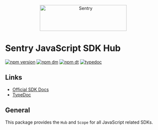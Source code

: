 <p align="center">
  <a href="https://sentry.io/?utm_source=github&utm_medium=logo" target="_blank">
    <img src="https://sentry-brand.storage.googleapis.com/sentry-wordmark-dark-280x84.png" alt="Sentry" width="280" height="84">
  </a>
</p>

# Sentry JavaScript SDK Hub

[![npm version](https://img.shields.io/npm/v/@sentry/hub.svg)](https://www.npmjs.com/package/@sentry/hub)
[![npm dm](https://img.shields.io/npm/dm/@sentry/hub.svg)](https://www.npmjs.com/package/@sentry/hub)
[![npm dt](https://img.shields.io/npm/dt/@sentry/hub.svg)](https://www.npmjs.com/package/@sentry/hub)
[![typedoc](https://img.shields.io/badge/docs-typedoc-blue.svg)](http://getsentry.github.io/sentry-javascript/)

## Links

- [Official SDK Docs](https://docs.sentry.io/quickstart/)
- [TypeDoc](http://getsentry.github.io/sentry-javascript/)

## General

This package provides the `Hub` and `Scope` for all JavaScript related SDKs.
